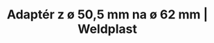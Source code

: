 ---
Link: "file:/Users/vinayakpatel/Downloads/www.weldplast.cz/adapter-z-o-505-mm-na-o-62-mm"
product_name: "Adaptér z ø 50,5 mm na ø 62 mm"
product_id: "Obj. číslo:122.332"
title: "Adaptér z ø 50,5 mm na ø 62 mm | Weldplast"
product_desc: ""
product_specs: ""
product_downloads: ""
href: ""
accessories: ""
similar_products: ""
---